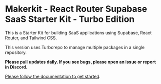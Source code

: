 # Makerkit - React Router Supabase SaaS Starter Kit - Turbo Edition

This is a Starter Kit for building SaaS applications using Supabase, React Router, and Tailwind CSS.

This version uses Turborepo to manage multiple packages in a single repository.

**Please pull updates daily. If you see bugs, please open an issue or report in Discord.**

[Please follow the documentation to get started](https://makerkit.dev/docs/react-router-supabase-turbo/introduction).